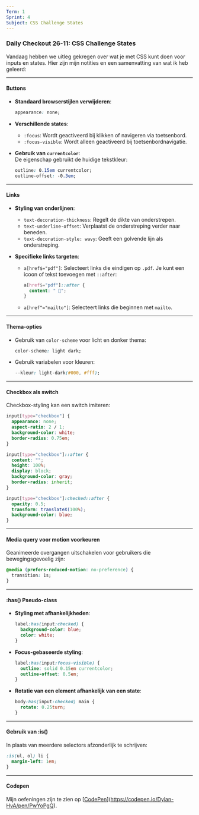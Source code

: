 ```yaml
---
Term: 1  
Sprint: 4  
Subject: CSS Challenge States  
---
```


### Daily Checkout 26-11: CSS Challenge States  

Vandaag hebben we uitleg gekregen over wat je met CSS kunt doen voor inputs en states. Hier zijn mijn notities en een samenvatting van wat ik heb geleerd:  

---

#### **Buttons**  
- **Standaard browserstijlen verwijderen**:  
  ```css
  appearance: none;
  ```  
- **Verschillende states**:  
  - `:focus`: Wordt geactiveerd bij klikken of navigeren via toetsenbord.  
  - `:focus-visible`: Wordt alleen geactiveerd bij toetsenbordnavigatie.  

- **Gebruik van `currentcolor`**:  
  De eigenschap gebruikt de huidige tekstkleur:  
  ```css
  outline: 0.15em currentcolor;
  outline-offset: -0.3em;
  ```  

---

#### **Links**  
- **Styling van onderlijnen**:  
  - `text-decoration-thickness`: Regelt de dikte van onderstrepen.  
  - `text-underline-offset`: Verplaatst de onderstreping verder naar beneden.  
  - `text-decoration-style: wavy`: Geeft een golvende lijn als onderstreping.  

- **Specifieke links targeten**:  
  - `a[href$="pdf"]`: Selecteert links die eindigen op `.pdf`. Je kunt een icoon of tekst toevoegen met `::after`:  
    ```css
    a[href$="pdf"]::after {
      content: " 📄";
    }
    ```  
  - `a[href^="mailto"]`: Selecteert links die beginnen met `mailto`.  

---

#### **Thema-opties**  
- Gebruik van `color-scheme` voor licht en donker thema:  
  ```css
  color-scheme: light dark;
  ```  

- Gebruik variabelen voor kleuren:  
  ```css
  --kleur: light-dark(#000, #fff);
  ```  

---

#### **Checkbox als switch**  
Checkbox-styling kan een switch imiteren:  
```css
input[type="checkbox"] {
  appearance: none;
  aspect-ratio: 2 / 1;
  background-color: white;
  border-radius: 0.75em;
}

input[type="checkbox"]::after {
  content: "";
  height: 100%;
  display: block;
  background-color: gray;
  border-radius: inherit;
}

input[type="checkbox"]:checked::after {
  opacity: 0.5;
  transform: translateX(100%);
  background-color: blue;
}
```  

---

#### **Media query voor motion voorkeuren**  
Geanimeerde overgangen uitschakelen voor gebruikers die bewegingsgevoelig zijn:  
```css
@media (prefers-reduced-motion: no-preference) {
  transition: 1s;
}
```  

---

#### **:has() Pseudo-class**  
- **Styling met afhankelijkheden**:  
  ```css
  label:has(input:checked) {
    background-color: blue;
    color: white;
  }
  ```  
- **Focus-gebaseerde styling**:  
  ```css
  label:has(input:focus-visible) {
    outline: solid 0.15em currentcolor;
    outline-offset: 0.5em;
  }
  ```  
- **Rotatie van een element afhankelijk van een state**:  
  ```css
  body:has(input:checked) main {
    rotate: 0.25turn;
  }
  ```  

---

#### **Gebruik van :is()**  
In plaats van meerdere selectors afzonderlijk te schrijven:  
```css
:is(ul, ol) li {
  margin-left: 1em;
}
```  

---

#### **Codepen**  
Mijn oefeningen zijn te zien op [[CodePen](https://codepen.io/Dylan-HvA/pen/PwYoPgQ)](https://codepen.io/Dylan-HvA/pen/PwYoPgQ).
